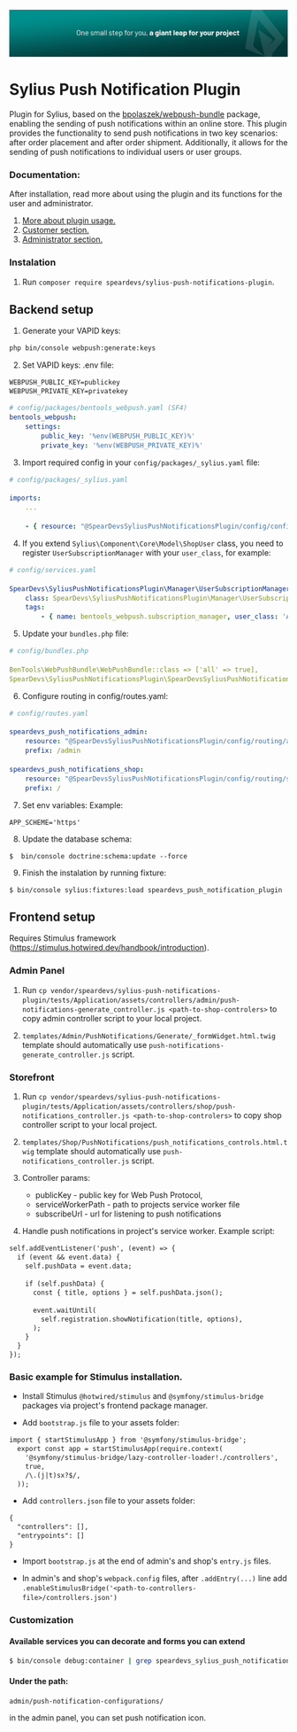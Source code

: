![img.png](docs/images/img_header.png)
# Sylius Push Notification Plugin

Plugin for Sylius, based on the [bpolaszek/webpush-bundle](https://github.com/bpolaszek/webpush-bundle) package, enabling the sending of push notifications within an online store. This plugin provides the functionality to send push notifications in two key scenarios: after order placement and after order shipment. Additionally, it allows for the sending of push notifications to individual users or user groups.

### Documentation:
After installation, read more about using the plugin and its functions for the user and administrator.

1. [More about plugin usage.](docs/usage.md)
2. [Customer section.](docs/customer_experience.md)
3. [Administrator section.](docs/admin_experience.md)

### Instalation

1. Run `composer require speardevs/sylius-push-notifications-plugin`.

## Backend setup

1. Generate your VAPID keys:
```bash
php bin/console webpush:generate:keys
```

2. Set VAPID keys:
.env file:
```
WEBPUSH_PUBLIC_KEY=publickey
WEBPUSH_PRIVATE_KEY=privatekey
```

```yaml
# config/packages/bentools_webpush.yaml (SF4) 
bentools_webpush:
    settings:
        public_key: '%env(WEBPUSH_PUBLIC_KEY)%'
        private_key: '%env(WEBPUSH_PRIVATE_KEY)%'
```

3. Import required config in your `config/packages/_sylius.yaml` file:
```yaml
# config/packages/_sylius.yaml

imports:
    ...

    - { resource: "@SpearDevsSyliusPushNotificationsPlugin/config/config.yaml" }
```

4. If you extend `Sylius\Component\Core\Model\ShopUser` class, you need to register `UserSubscriptionManager` with your `user_class`, 
   for example:
```yaml
# config/services.yaml

SpearDevs\SyliusPushNotificationsPlugin\Manager\UserSubscriptionManager:
    class: SpearDevs\SyliusPushNotificationsPlugin\Manager\UserSubscriptionManager
    tags:
        - { name: bentools_webpush.subscription_manager, user_class: 'App\Entity\User\ShopUser' }
```

5. Update your `bundles.php` file:
```yaml
# config/bundles.php

BenTools\WebPushBundle\WebPushBundle::class => ['all' => true],
SpearDevs\SyliusPushNotificationsPlugin\SpearDevsSyliusPushNotificationsPlugin::class => ['all' => true],
```

6. Configure routing in config/routes.yaml:
```yaml
# config/routes.yaml

speardevs_push_notifications_admin:
    resource: "@SpearDevsSyliusPushNotificationsPlugin/config/routing/admin_routing.yaml"
    prefix: /admin

speardevs_push_notifications_shop:
    resource: "@SpearDevsSyliusPushNotificationsPlugin/config/routing/shop_routing.yaml"
    prefix: /
```

7. Set env variables:
Example:
```
APP_SCHEME='https'
```
8. Update the database schema:
```
$  bin/console doctrine:schema:update --force
```

9. Finish the instalation by running fixture:
```
$ bin/console sylius:fixtures:load speardevs_push_notification_plugin
```

## Frontend setup
Requires Stimulus framework (https://stimulus.hotwired.dev/handbook/introduction).

### Admin Panel  

1. Run `cp vendor/speardevs/sylius-push-notifications-plugin/tests/Application/assets/controllers/admin/push-notifications-generate_controller.js <path-to-shop-controlers>` to copy admin controller script to your local project.

2. `templates/Admin/PushNotifications/Generate/_formWidget.html.twig` template should automatically use `push-notifications-generate_controller.js` script.

### Storefront

1. Run `cp vendor/speardevs/sylius-push-notifications-plugin/tests/Application/assets/controllers/shop/push-notifications_controller.js <path-to-shop-controlers>` to copy shop controller script to your local project.

2. `templates/Shop/PushNotifications/push_notifications_controls.html.twig` template should automatically use `push-notifications_controller.js` script.

3. Controller params:
    - publicKey - public key for Web Push Protocol,
    - serviceWorkerPath - path to projects service worker file
    - subscribeUrl - url for listening to push notifications

4. Handle push notifications in project's service worker. Example script:

```
self.addEventListener('push', (event) => {
  if (event && event.data) {
    self.pushData = event.data;

    if (self.pushData) {
      const { title, options } = self.pushData.json();

      event.waitUntil(
        self.registration.showNotification(title, options),
      );
    }
  }
});
```

### Basic example for Stimulus installation.
  - Install Stimulus `@hotwired/stimulus` and `@symfony/stimulus-bridge` packages via project's frontend package manager.

  -  Add `bootstrap.js` file to your assets folder:
  ```
  import { startStimulusApp } from '@symfony/stimulus-bridge';
    export const app = startStimulusApp(require.context(
      '@symfony/stimulus-bridge/lazy-controller-loader!./controllers',
      true,
      /\.(j|t)sx?$/,
    ));
  ```

  - Add `controllers.json` file to your assets folder:
  ```
  {
    "controllers": [],
    "entrypoints": []
  }
  ```

  - Import `bootstrap.js` at the end of admin's and shop's `entry.js` files.

  - In admin's and shop's `webpack.config` files, after `.addEntry(...)` line add `.enableStimulusBridge('<path-to-controllers-file>/controllers.json')`

### Customization

#### Available services you can decorate and forms you can extend
```bash
$ bin/console debug:container | grep speardevs_sylius_push_notifications_plugin
```

#### Under the path:
```
admin/push-notification-configurations/
```
in the admin panel, you can set push notification icon.
